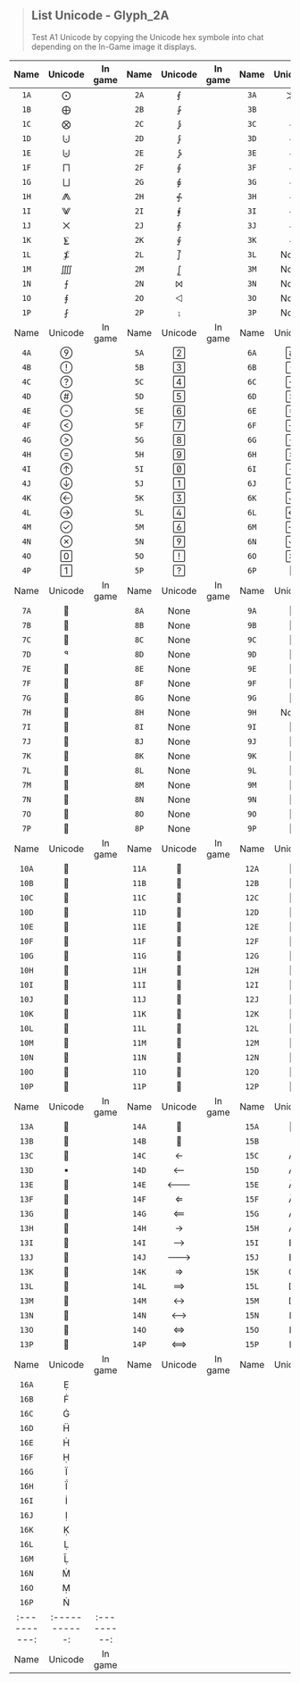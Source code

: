 > <h2>List Unicode - Glyph_2A</h2>
> Test A1 Unicode by copying the Unicode hex symbole into chat depending on the In-Game image it displays. 
|   Name    |   Unicode   |  In game  |   Name    |   Unicode   |  In game  |   Name    |   Unicode   |  In game  |
|:---------:|:-----------:|:---------:|:---------:|:-----------:|:---------:|:---------:|:-----------:|:---------:|
| `1A`      |      ⨀      |           | `2A`      |      ⨐      |           | `3A`      |     ⨠      |           |
| `1B`      |      ⨁      |           | `2B`      |      ⨑      |           | `3B`      |     ⨡       |           |
| `1C`      |      ⨂      |           | `2C`      |      ⨒      |           | `3C`      |     ⨢      |           |
| `1D`      |      ⨃      |           | `2D`      |      ⨓      |           | `3D`      |     ⨣      |           |
| `1E`      |      ⨄      |           | `2E`      |      ⨔      |           | `3E`      |     ⨤      |           |
| `1F`      |      ⨅      |           | `2F`      |      ⨕      |           | `3F`      |     ⨥      |           |
| `1G`      |      ⨆      |           | `2G`      |      ⨖      |           | `3G`      |     ⨦      |           |
| `1H`      |      ⨇      |           | `2H`      |      ⨗      |           | `3H`      |    ⨧      |           |
| `1I`      |      ⨈      |           | `2I`      |      ⨘      |           | `3I`      |     ⨨     |           |
| `1J`      |      ⨉      |           | `2J`      |      ⨙      |           | `3J`      |     ⨩      |           |
| `1K`      |      ⨊      |           | `2K`      |      ⨚      |           | `3K`      |     ⨪      |           |
| `1L`      |      ⨋      |           | `2L`      |      ⨛      |           | `3L`      |    None     |           |
| `1M`      |     ⨌     |           | `2M`      |      ⨜      |           | `3M`      |    None     |           |
| `1N`      |      ⨍      |           | `2N`      |      ⨝      |           | `3N`      |    None     |           |
| `1O`      |      ⨎      |           | `2O`      |      ⨞      |           | `3O`      |    None     |           |
| `1P`      |      ⨏      |           | `2P`      |      ⨟      |           | `3P`      |    None     |           |
|   Name    |   Unicode   |  In game  |   Name    |   Unicode   |  In game  |   Name    |   Unicode   |  In game  |
| `4A`      |            |           | `5A`      |            |           | `6A`      |            |           |
| `4B`      |            |           | `5B`      |            |           | `6B`      |            |           |
| `4C`      |            |           | `5C`      |            |           | `6C`      |            |           |
| `4D`      |            |           | `5D`      |            |           | `6D`      |            |           |
| `4E`      |            |           | `5E`      |            |           | `6E`      |            |           |
| `4F`      |            |           | `5F`      |            |           | `6F`      |            |           |
| `4G`      |            |           | `5G`      |            |           | `6G`      |            |           |
| `4H`      |            |           | `5H`      |            |           | `6H`      |            |           |
| `4I`      |            |           | `5I`      |            |           | `6I`      |            |           |
| `4J`      |            |           | `5J`      |            |           | `6J`      |            |           |
| `4K`      |            |           | `5K`      |            |           | `6K`      |            |           |
| `4L`      |            |           | `5L`      |            |           | `6L`      |            |           |
| `4M`      |            |           | `5M`      |            |           | `6M`      |            |           |
| `4N`      |            |           | `5N`      |            |           | `6N`      |            |           |
| `4O`      |            |           | `5O`      |            |           | `6O`      |            |           |
| `4P`      |            |           | `5P`      |            |           | `6P`      |            |           |
|   Name    |   Unicode   |  In game  |   Name    |   Unicode   |  In game  |   Name    |   Unicode   |  In game  |
| `7A`      |            |           | `8A`      |    None     |           | `9A`      |            |           |
| `7B`      |            |           | `8B`      |    None     |           | `9B`      |            |           |
| `7C`      |            |           | `8C`      |    None     |           | `9C`      |            |           |
| `7D`      |            |           | `8D`      |    None     |           | `9D`      |            |           |
| `7E`      |            |           | `8E`      |    None     |           | `9E`      |            |           |
| `7F`      |            |           | `8F`      |    None     |           | `9F`      |            |           |
| `7G`      |            |           | `8G`      |    None     |           | `9G`      |            |           |
| `7H`      |            |           | `8H`      |    None     |           | `9H`      |    None     |           |
| `7I`      |            |           | `8I`      |    None     |           | `9I`      |            |           |
| `7J`      |            |           | `8J`      |    None     |           | `9J`      |            |           |
| `7K`      |            |           | `8K`      |    None     |           | `9K`      |            |           |
| `7L`      |            |           | `8L`      |    None     |           | `9L`      |            |           |
| `7M`      |            |           | `8M`      |    None     |           | `9M`      |            |           |
| `7N`      |            |           | `8N`      |    None     |           | `9N`      |            |           |
| `7O`      |            |           | `8O`      |    None     |           | `9O`      |            |           |
| `7P`      |            |           | `8P`      |    None     |           | `9P`      |            |           |
|   Name    |   Unicode   |  In game  |   Name    |   Unicode   |  In game  |   Name    |   Unicode   |  In game  |
| `10A`      |            |           | `11A`     |            |           | `12A`     |            |           |
| `10B`      |            |           | `11B`     |            |           | `12B`     |            |           |
| `10C`      |            |           | `11C`     |            |           | `12C`     |            |           |
| `10D`      |            |           | `11D`     |            |           | `12D`     |            |           |
| `10E`      |            |           | `11E`     |            |           | `12E`     |            |           |
| `10F`      |            |           | `11F`     |            |           | `12F`     |            |           |
| `10G`      |            |           | `11G`     |            |           | `12G`     |            |           |
| `10H`      |            |           | `11H`     |            |           | `12H`     |            |           |
| `10I`      |            |           | `11I`     |            |           | `12I`     |            |           |
| `10J`      |            |           | `11J`     |            |           | `12J`     |            |           |
| `10K`      |            |           | `11K`     |            |           | `12K`     |            |           |
| `10L`      |            |           | `11L`     |            |           | `12L`     |            |           |
| `10M`      |            |           | `11M`     |            |           | `12M`     |            |           |
| `10N`      |            |           | `11N`     |            |           | `12N`     |            |           |
| `10O`      |            |           | `11O`     |            |           | `12O`     |            |           |
| `10P`      |            |           | `11P`     |            |           | `12P`     |            |           |
|   Name    |   Unicode   |  In game  |   Name    |   Unicode   |  In game  |   Name    |   Unicode   |  In game  |
| `13A`      |            |           | `14A`     |            |           | `15A`     |            |           |
| `13B`      |            |           | `14B`     |            |           | `15B`     |            |           |
| `13C`      |            |           | `14C`     |            |           | `15C`     |            |           |
| `13D`      |            |           | `14D`     |            |           | `15D`     |            |           |
| `13E`      |            |           | `14E`     |            |           | `15E`     |            |           |
| `13F`      |            |           | `14F`     |            |           | `15F`     |            |           |
| `13G`      |            |           | `14G`     |            |           | `15G`     |            |           |
| `13H`      |            |           | `14H`     |            |           | `15H`     |            |           |
| `13I`      |            |           | `14I`     |            |           | `15I`     |            |           |
| `13J`      |            |           | `14J`     |            |           | `15J`     |            |           |
| `13K`      |            |           | `14K`     |            |           | `15K`     |            |           |
| `13L`      |            |           | `14L`     |            |           | `15L`     |            |           |
| `13M`      |            |           | `14M`     |            |           | `15M`     |            |           |
| `13N`      |            |           | `14N`     |            |           | `15N`     |            |           |
| `13O`      |            |           | `14O`     |            |           | `15O`     |            |           |
| `13P`      |            |           | `14P`     |            |           | `15P`     |            |           |
|   Name    |   Unicode   |  In game  |   Name  |   Unicode   |  In game  |   Name  |   Unicode   |  In game  |
| `16A`      |            |           |
| `16B`      |            |           |
| `16C`      |            |           |
| `16D`      |            |           |
| `16E`      |            |           |
| `16F`      |            |           |
| `16G`      |            |           |
| `16H`      |            |           |
| `16I`      |            |           |
| `16J`      |            |           |
| `16K`      |            |           |
| `16L`      |            |           |
| `16M`      |            |           |
| `16N`      |            |           |
| `16O`      |            |           |
| `16P`      |            |           |
|:----------:|:-----------:|:---------:|
|    Name    |   Unicode   |  In game  |	
